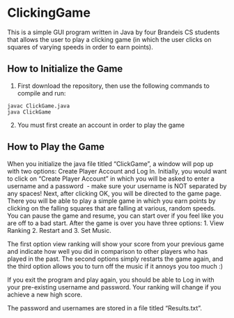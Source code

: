 # ClickingGame

This is a simple GUI program written in Java by four Brandeis CS students that allows the user to play a clicking game (in which the user clicks on squares of varying speeds in order to earn points).

## How to Initialize the Game

1. First download the repository, then use the following commands to compile and run:
```
javac ClickGame.java
java ClickGame
```

2. You must first create an account in order to play the game

## How to Play the Game 

When you initialize the java file titled “ClickGame”, a window will pop up with two options: Create Player Account and Log In. Initially, you would want to click on “Create Player Account” in which you will be asked to enter a username and a password&nbsp; - make sure your username is NOT separated by any spaces! Next, after clicking OK, you will be directed to the game page. There you will be able to play a simple game in which you earn points by clicking on the falling squares that are falling at various, random speeds. You can pause the game and resume, you can start over if you feel like you are off to a bad start. After the game is over you have three options: 1. View Ranking 2. Restart and 3. Set Music.


The first option view ranking will show your score from your previous game and indicate how well you did in comparison to other players who has played in the past. The second options simply restarts the game again, and the third option allows you to turn off the music if it annoys you too much :)


If you exit the program and play again, you should be able to Log in with your pre-existing username and password. Your ranking will change if you achieve a new high score.


The password and usernames are stored in a file titled “Results.txt”.
